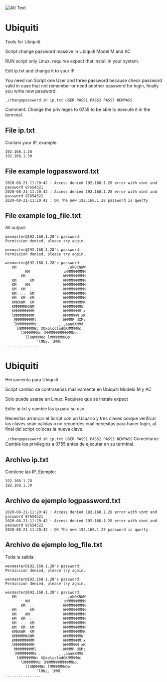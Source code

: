 ![Alt Text](https://wexmaster.es/img/changerpasswordubiquiti.gif)

# Ubiquiti
Tools for Ubiquiti

Script change password massive in Ubiquiti
Model M and AC

RUN script only Linux.
requires expect that install in your system.

Edit ip.txt and change it to your IP.

You need run Script one User and three password because check password valid in case that not remember or need another password for login, finally you write new password.

```./changepassword.sh ip.txt USER PASS1 PASS2 PASS3 NEWPASS```

Comment: Change the privileges to 0755 to be able to execute it in the terminal.


## File ip.txt

Contain your IP, example:
```
192.168.1.28
192.168.1.30
```


## File example logpassword.txt

```
2020-08-21-11:20:42 : Access denied 192.168.1.28 error with ubnt and password 87654321
2020-08-21-11:20:42 : Access denied 192.168.1.28 error with ubnt and password 87654322
2020-08-21-11:20:42 : OK The new 192.168.1.28 password is qwerty
```

## File example log_file.txt

All output:

```spawn /usr/bin/ssh wexmaster@192.168.1.28
wexmaster@192.168.1.28's password: 
Permission denied, please try again.

wexmaster@192.168.1.28's password: 
Permission denied, please try again.

wexmaster@192.168.1.28's password: 
   KM                       ,ok0KNWW    
         KM               :NMMMMMMMM    
       KM  ..             WMMMMMMMMM    
   KM      KM             WMMMMMMMMM    
   KM    KM               WMMMMMMMMM    
   KM  KM  ..             WMMMMMMMMM    
   KM  ..  KM             WMMMMMMMMM    
   KM  KM  KM             WMMMMMMMMM    
   KMNXWM  KM             WMMMMMMMMK    
   KMMMMMKONM             WMMMMMMMW     
   KMMMMMMMMM             WMMMMMMM x    
   lMMMMMMMMM             WMMMMMN xK    
    MMMMMMMMMl           ,WMMMP dXM:    
    lMMMMMMMMx .        ,,,aaadXMMd     
     lNMMMMMMW: XOxolcclodOKMMMMWc      
       lXMMMMMNc lMMMMMMMMMMMMNo.       
         llONMMM0c lMMMMMMNOo'          
              'lMN;. lMWl'              
................
```


# Ubiquiti
Herramienta para Ubiquiti

Script cambio de contraseñas masivamente en Ubiquiti
Modelo M y AC

Solo puede usarse en Linux.
Requiere que se instale expect

Edite ip.txt y cambie las ip para su uso.

Necesitas arrancar el Script con un Usuario y tres claves porque verificar las claves sean validas o no recuerdes cual necesitas para hacer login, al final del script colocas la nueva clave.

```./changepassword.sh ip.txt USER PASS1 PASS2 PASS3 NEWPASS```
Comentario: Cambie los privilegios a 0755 antes de ejecutar en su terminal.

## Archivo ip.txt

Contiene las IP, Ejemplo:
```
192.168.1.28
192.168.1.30
```


## Archivo de ejemplo logpassword.txt

```
2020-08-21-11:20:42 : Access denied 192.168.1.28 error with ubnt and password 87654321
2020-08-21-11:20:42 : Access denied 192.168.1.28 error with ubnt and password 87654322
2020-08-21-11:20:42 : OK The new 192.168.1.28 password is qwerty
```

## Archivo de ejemplo log_file.txt

Toda la salida:

```spawn /usr/bin/ssh wexmaster@192.168.1.28
wexmaster@192.168.1.28's password: 
Permission denied, please try again.

wexmaster@192.168.1.28's password: 
Permission denied, please try again.

wexmaster@192.168.1.28's password: 
   KM                       ,ok0KNWW    
         KM               :NMMMMMMMM    
       KM  ..             WMMMMMMMMM    
   KM      KM             WMMMMMMMMM    
   KM    KM               WMMMMMMMMM    
   KM  KM  ..             WMMMMMMMMM    
   KM  ..  KM             WMMMMMMMMM    
   KM  KM  KM             WMMMMMMMMM    
   KMNXWM  KM             WMMMMMMMMK    
   KMMMMMKONM             WMMMMMMMW     
   KMMMMMMMMM             WMMMMMMM x    
   lMMMMMMMMM             WMMMMMN xK    
    MMMMMMMMMl           ,WMMMP dXM:    
    lMMMMMMMMx .        ,,,aaadXMMd     
     lNMMMMMMW: XOxolcclodOKMMMMWc      
       lXMMMMMNc lMMMMMMMMMMMMNo.       
         llONMMM0c lMMMMMMNOo'          
              'lMN;. lMWl'              
................
```
